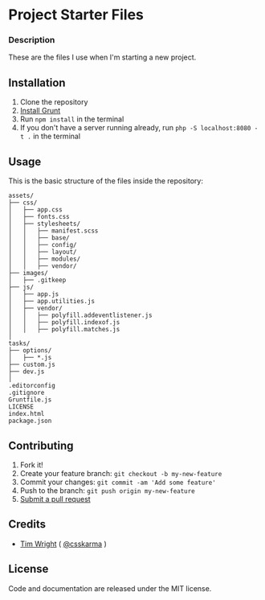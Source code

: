 # Project Starter Files

### Description

These are the files I use when I'm starting a new project.

## Installation

1. Clone the repository
2. [Install Grunt](http://gruntjs.com)
3. Run `npm install` in the terminal
4. If you don't have a server running already, run `php -S localhost:8080 -t .` in the terminal

## Usage

This is the basic structure of the files inside the repository:

```
assets/
├── css/
│   ├── app.css
│   ├── fonts.css
│   ├── stylesheets/
│   │   ├── manifest.scss
│   │   ├── base/
│   │   ├── config/
│   │   ├── layout/
│   │   ├── modules/
│   │   ├── vendor/
├── images/
│   ├── .gitkeep
├── js/
│   ├── app.js
│   ├── app.utilities.js
│   ├── vendor/
│   │   ├── polyfill.addeventlistener.js
│   │   ├── polyfill.indexof.js
│   │   ├── polyfill.matches.js
│
tasks/
├── options/
│   ├── *.js
├── custom.js
├── dev.js
│
.editorconfig
.gitignore
Gruntfile.js
LICENSE
index.html
package.json
```

## Contributing

1. Fork it!
2. Create your feature branch: `git checkout -b my-new-feature`
3. Commit your changes: `git commit -am 'Add some feature'`
4. Push to the branch: `git push origin my-new-feature`
5. [Submit a pull request](https://github.com/timwright12/project-starter/pulls)

## Credits

- [Tim Wright](http://github.com/timwright12) ( [@csskarma](http://twitter.com/csskarma) )

## License

Code and documentation are released under the MIT license.
